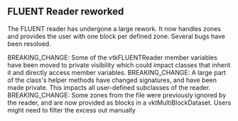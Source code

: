 ## FLUENT Reader reworked

The FLUENT reader has undergone a large rework. It now handles zones and provides the user with one block per defined zone. Several bugs have been resolved.

BREAKING_CHANGE: Some of the vtkFLUENTReader member variables have been moved to private visibility which could impact classes that inherit it and directly access member variables.
BREAKING_CHANGE: A large part of the class's helper methods have changed signatures, and have been made private. This impacts all user-defined subclasses of the reader.
BREAKING_CHANGE: Some zones from the file were previously ignored by the reader, and are now provided as blocks in a vktMultiBlockDataset. Users might need to filter the excess out manually
